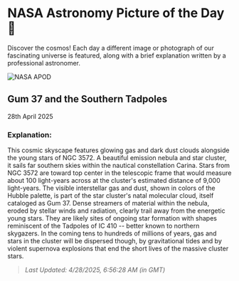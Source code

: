 
  # NASA Astronomy Picture of the Day 🌌

  Discover the cosmos! Each day a different image or photograph of our fascinating universe is featured, along with a brief explanation written by a professional astronomer.

![NASA APOD](https://apod.nasa.gov/apod/image/2504/Gum37Hoo_Bozon_4863.jpg)

## Gum 37 and the Southern Tadpoles

28th April 2025

### Explanation: 

This cosmic skyscape features glowing gas and dark dust clouds alongside the young stars of NGC 3572.  A beautiful emission nebula and star cluster, it sails far southern skies within the nautical constellation Carina.  Stars from NGC 3572 are toward top center in the telescopic frame that would measure about 100 light-years across at the cluster's estimated distance of 9,000 light-years.  The visible interstellar gas and dust, shown in colors of the Hubble palette, is part of the star cluster's natal molecular cloud, itself cataloged as Gum 37. Dense streamers of material within the nebula, eroded by stellar winds and radiation, clearly trail away from the energetic young stars.  They are likely sites of ongoing star formation with shapes reminiscent of the Tadpoles of IC 410 -- better known to northern skygazers.  In the coming tens to hundreds of millions of years, gas and stars in the cluster will be dispersed though, by gravitational tides and by violent supernova explosions that end the short lives of the massive cluster stars.

> _Last Updated: 4/28/2025, 6:56:28 AM (in GMT)_
